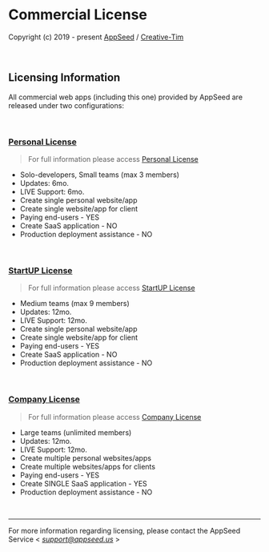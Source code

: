 # Commercial License

Copyright (c) 2019 - present [AppSeed](http://appseed.us/) / [Creative-Tim](https://www.creative-tim.com/)

<br />

## Licensing Information

All commercial web apps (including this one) provided by AppSeed are released under two configurations:

<br />

### [Personal License](https://github.com/app-generator/license-personal)

> For full information please access [Personal License](https://github.com/app-generator/license-personal)

- Solo-developers, Small teams (max 3 members) 
- Updates: 6mo.
- LIVE Support: 6mo.
- Create single personal website/app
- Create single website/app for client
- Paying end-users - YES
- Create SaaS application - NO
- Production deployment assistance - NO

<br />

### [StartUP License](https://github.com/app-generator/license-startup)

> For full information please access [StartUP License](https://github.com/app-generator/license-startup)

- Medium teams (max 9 members) 
- Updates: 12mo.
- LIVE Support: 12mo.
- Create single personal website/app
- Create single website/app for client
- Paying end-users - YES
- Create SaaS application - NO
- Production deployment assistance - NO

<br />

### [Company License](https://github.com/app-generator/license-company)

> For full information please access [Company License](https://github.com/app-generator/license-company)

- Large teams (unlimited members) 
- Updates: 12mo.
- LIVE Support: 12mo.
- Create multiple personal websites/apps
- Create multiple websites/apps for clients
- Paying end-users - YES
- Create SINGLE SaaS application - YES
- Production deployment assistance - NO

<br />

---
For more information regarding licensing, please contact the AppSeed Service < *support@appseed.us* >
